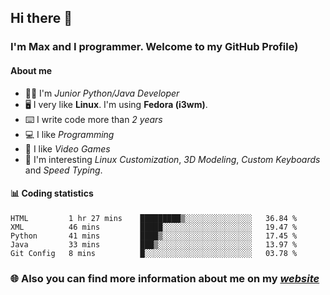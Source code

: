 ## Hi there 👋
### I'm Max and I programmer. Welcome to my GitHub Profile)

#### **About me**
- 👨‍💻 I'm _Junior Python/Java Developer_
- 🖥️ I very like **Linux**. I'm using **Fedora (i3wm)**.
- ⌨️ I write code more than _2 years_
- 💻 I like _Programming_
- 👾 I like _Video Games_
- 👀 I'm interesting _Linux Customization_, _3D Modeling_, _Custom Keyboards_ and _Speed Typing_.

#### 📊 **Coding statistics**
<!--START_SECTION:waka-->
```text
HTML         1 hr 27 mins    █████████▒░░░░░░░░░░░░░░░   36.84 % 
XML          46 mins         █████░░░░░░░░░░░░░░░░░░░░   19.47 % 
Python       41 mins         ████▒░░░░░░░░░░░░░░░░░░░░   17.45 % 
Java         33 mins         ███▒░░░░░░░░░░░░░░░░░░░░░   13.97 % 
Git Config   8 mins          █░░░░░░░░░░░░░░░░░░░░░░░░   03.78 % 
```
<!--END_SECTION:waka-->

### 🌐 **Also you can find more information about me on my _[website](https://merive.herokuapp.com/)_**
